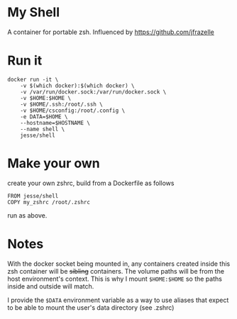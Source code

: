 # My Shell

A container for portable zsh. Influenced by https://github.com/jfrazelle

# Run it

    docker run -it \
        -v $(which docker):$(which docker) \
        -v /var/run/docker.sock:/var/run/docker.sock \
        -v $HOME:$HOME \
        -v $HOME/.ssh:/root/.ssh \
        -v $HOME/csconfig:/root/.config \
        -e DATA=$HOME \
        --hostname=$HOSTNAME \
        --name shell \
        jesse/shell

# Make your own

create your own zshrc, build from a Dockerfile as follows

    FROM jesse/shell
    COPY my_zshrc /root/.zshrc

run as above.

# Notes

With the docker socket being mounted in, any containers created inside this zsh
container will be ~~sibling~~ containers. The volume paths will be from the host
environment's context. This is why I mount `$HOME:$HOME` so the paths inside and
outside will match.

I provide the `$DATA` environment variable as a way to use aliases that expect
to be able to mount the user's data directory (see .zshrc)
